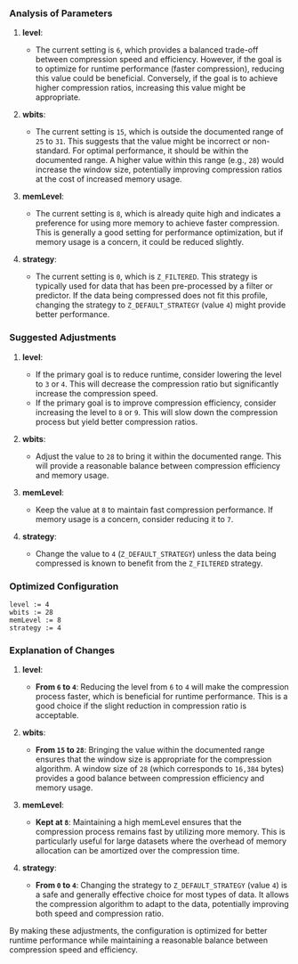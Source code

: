 ### Analysis of Parameters

1. **level**:
   - The current setting is `6`, which provides a balanced trade-off between compression speed and efficiency. However, if the goal is to optimize for runtime performance (faster compression), reducing this value could be beneficial. Conversely, if the goal is to achieve higher compression ratios, increasing this value might be appropriate.

2. **wbits**:
   - The current setting is `15`, which is outside the documented range of `25` to `31`. This suggests that the value might be incorrect or non-standard. For optimal performance, it should be within the documented range. A higher value within this range (e.g., `28`) would increase the window size, potentially improving compression ratios at the cost of increased memory usage.

3. **memLevel**:
   - The current setting is `8`, which is already quite high and indicates a preference for using more memory to achieve faster compression. This is generally a good setting for performance optimization, but if memory usage is a concern, it could be reduced slightly.

4. **strategy**:
   - The current setting is `0`, which is `Z_FILTERED`. This strategy is typically used for data that has been pre-processed by a filter or predictor. If the data being compressed does not fit this profile, changing the strategy to `Z_DEFAULT_STRATEGY` (value `4`) might provide better performance.

### Suggested Adjustments

1. **level**:
   - If the primary goal is to reduce runtime, consider lowering the level to `3` or `4`. This will decrease the compression ratio but significantly increase the compression speed.
   - If the primary goal is to improve compression efficiency, consider increasing the level to `8` or `9`. This will slow down the compression process but yield better compression ratios.

2. **wbits**:
   - Adjust the value to `28` to bring it within the documented range. This will provide a reasonable balance between compression efficiency and memory usage.

3. **memLevel**:
   - Keep the value at `8` to maintain fast compression performance. If memory usage is a concern, consider reducing it to `7`.

4. **strategy**:
   - Change the value to `4` (`Z_DEFAULT_STRATEGY`) unless the data being compressed is known to benefit from the `Z_FILTERED` strategy.

### Optimized Configuration

```plaintext
level := 4
wbits := 28
memLevel := 8
strategy := 4
```

### Explanation of Changes

1. **level**:
   - **From `6` to `4`**: Reducing the level from `6` to `4` will make the compression process faster, which is beneficial for runtime performance. This is a good choice if the slight reduction in compression ratio is acceptable.

2. **wbits**:
   - **From `15` to `28`**: Bringing the value within the documented range ensures that the window size is appropriate for the compression algorithm. A window size of `28` (which corresponds to `16,384` bytes) provides a good balance between compression efficiency and memory usage.

3. **memLevel**:
   - **Kept at `8`**: Maintaining a high memLevel ensures that the compression process remains fast by utilizing more memory. This is particularly useful for large datasets where the overhead of memory allocation can be amortized over the compression time.

4. **strategy**:
   - **From `0` to `4`**: Changing the strategy to `Z_DEFAULT_STRATEGY` (value `4`) is a safe and generally effective choice for most types of data. It allows the compression algorithm to adapt to the data, potentially improving both speed and compression ratio.

By making these adjustments, the configuration is optimized for better runtime performance while maintaining a reasonable balance between compression speed and efficiency.